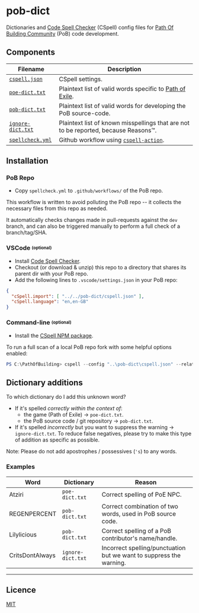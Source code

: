 # pob-dict

Dictionaries and [Code Spell Checker](https://cspell.org/) (CSpell) config files for [Path Of Building Community](https://github.com/PathOfBuildingCommunity/PathOfBuilding) (PoB) code development. 

## Components
| Filename                       | Description
| ------------------------------ | -----------
| [`cspell.json`](cspell.json)   | CSpell settings.
| [`poe-dict.txt`](poe-dict.txt) | Plaintext list of valid words specific to [Path of Exile](https://www.pathofexile.com/).
| [`pob-dict.txt`](pob-dict.txt) | Plaintext list of valid words for developing the PoB source-code.
| [`ignore-dict.txt`](ignore-dict.txt) | Plaintext list of known misspellings that are not to be reported, because Reasons™.
| [`spellcheck.yml`](.github/workflows/spellcheck.yml) | Github workflow using [`cspell-action`](https://github.com/streetsidesoftware/cspell-action).

## Installation

### PoB Repo
* Copy `spellcheck.yml` to `.github/workflows/` of the PoB repo.

This workflow is written to avoid polluting the PoB repo -- it collects the necessary files from this repo 
as needed.

It automatically checks changes made in pull-requests against the `dev` branch, and can also be triggered manually to perform a full check of a branch/tag/SHA.


### VSCode <sup><sub>(optional)</sub></sup>
* Install [Code Spell Checker](https://marketplace.visualstudio.com/items?itemName=streetsidesoftware.code-spell-checker).
* Checkout (or download & unzip) this repo to a directory that shares its parent dir with your PoB repo.
* Add the following lines to `.vscode/settings.json` in your PoB repo:
```json
{
  "cSpell.import": [ "../../pob-dict/cspell.json" ],
  "cSpell.language": "en,en-GB"
}
```


### Command-line <sup><sub>(optional)</sub></sup>
* Install the [CSpell NPM package](https://www.npmjs.com/package/cspell).

To run a full scan of a local PoB repo fork with some helpful options enabled:
```powershell
PS C:\PathOfBuilding> cspell --config "..\pob-dict\cspell.json" --relative --show-context --no-progress "**"
```

## Dictionary additions
To which dictionary do I add this unknown word?
* If it's spelled *correctly within the context of*:
  * the game (Path of Exile) -> `poe-dict.txt`.
  * the PoB source code / git repository -> `pob-dict.txt`.
* If it's spelled *incorrectly* but you want to suppress the warning -> `ignore-dict.txt`.  To reduce false negatives, please try to make this type of addition as specific as possible.

Note:  Please do not add apostrophes / possessives (`'s`) to any words.

### Examples
| Word            | Dictionary          | Reason
|-----------------|---------------------|------------------------------
| Atziri          | `poe-dict.txt`      | Correct spelling of PoE NPC.
| REGENPERCENT    | `pob-dict.txt`      | Correct combination of two words, used in PoB source code.
| Lilylicious     | `pob-dict.txt`      | Correct spelling of a PoB contributor's name/handle.
| CritsDontAlways | `ignore-dict.txt`   | Incorrect spelling/punctuation but we want to suppress the warning.


---

## Licence

[MIT](https://opensource.org/licenses/MIT)
